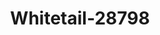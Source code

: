 ---
f_zip-code: 82716
f_state-code: WY
title: Whitetail-28798
f_phone: 307-682-7677
f_city-only: Gillette
f_address: 801 East 4Th Street Suite 13 Gillette
f_location-unique-id: '28798'
slug: whitetail-28798
updated-on: '2024-05-30T13:46:58.046Z'
created-on: '2024-05-30T13:36:59.803Z'
published-on: '2024-05-30T13:54:32.469Z'
f_city-state: cms/city/gillette-wy.md
f_company: cms/company/whitetail.md
f_state: cms/state/wyoming.md
layout: '[payday-loan].html'
tags: payday-loan
---